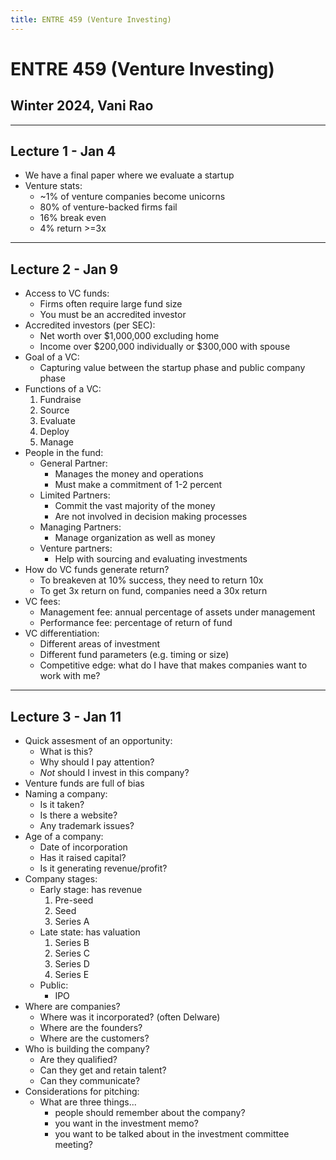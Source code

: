 ```yaml
---
title: ENTRE 459 (Venture Investing)
---
```


# ENTRE 459 (Venture Investing)

## Winter 2024, Vani Rao

---

## Lecture 1 - Jan 4

- We have a final paper where we evaluate a startup
- Venture stats:
    - ~1% of venture companies become unicorns
    - 80% of venture-backed firms fail
    - 16% break even
    - 4% return >=3x

---

## Lecture 2 - Jan 9

- Access to VC funds:
    - Firms often require large fund size
    - You must be an accredited investor
- Accredited investors (per SEC):
    - Net worth over $1,000,000 excluding home
    - Income over $200,000 individually or $300,000 with spouse
- Goal of a VC:
    - Capturing value between the startup phase and public company phase
- Functions of a VC:
    1. Fundraise
    2. Source
    3. Evaluate
    4. Deploy
    5. Manage
- People in the fund:
    - General Partner:
        - Manages the money and operations
        - Must make a commitment of 1-2 percent
    - Limited Partners:
        - Commit the vast majority of the money
        - Are not involved in decision making processes
    - Managing Partners:
        - Manage organization as well as money
    - Venture partners:
        - Help with sourcing and evaluating investments
- How do VC funds generate return?
    - To breakeven at 10% success, they need to return 10x
    - To get 3x return on fund, companies need a 30x return
- VC fees:
    - Management fee: annual percentage of assets under management
    - Performance fee: percentage of return of fund
- VC differentiation:
    - Different areas of investment
    - Different fund parameters (e.g. timing or size)
    - Competitive edge: what do I have that makes companies want to work with me?

---

## Lecture 3 - Jan 11

- Quick assesment of an opportunity:
    - What is this?
    - Why should I pay attention?
    - *Not* should I invest in this company?
- Venture funds are full of bias
- Naming a company:
    - Is it taken?
    - Is there a website?
    - Any trademark issues?
- Age of a company:
    - Date of incorporation
    - Has it raised capital?
    - Is it generating revenue/profit?
- Company stages:
    - Early stage: has revenue
        1. Pre-seed
        2. Seed
        3. Series A
    - Late state: has valuation
        1. Series B
        2. Series C
        3. Series D
        4. Series E
    - Public:
        - IPO
- Where are companies?
    - Where was it incorporated? (often Delware)
    - Where are the founders?
    - Where are the customers?
- Who is building the company?
    - Are they qualified?
    - Can they get and retain talent?
    - Can they communicate?
- Considerations for pitching:
    - What are three things...
        - people should remember about the company?
        - you want in the investment memo?
        - you want to be talked about in the investment committee meeting?
